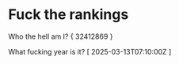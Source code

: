 # Fuck the rankings

Who the hell am I?
{ 32412869 }

What fucking year is it?
[ 2025-03-13T07:10:00Z ]
